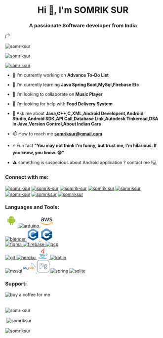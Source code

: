 <h1 align="center">Hi 👋, I'm SOMRIK SUR</h1>
<h3 align="center">A passionate Software developer from India</h3>
<svg xmlns="http://www.w3.org/2000/svg" width="16" height="16" fill="currentColor" class="bi bi-arrow-90deg-right" viewBox="0 0 16 16">
  <path fill-rule="evenodd" d="M14.854 4.854a.5.5 0 0 0 0-.708l-4-4a.5.5 0 0 0-.708.708L13.293 4H3.5A2.5 2.5 0 0 0 1 6.5v8a.5.5 0 0 0 1 0v-8A1.5 1.5 0 0 1 3.5 5h9.793l-3.147 3.146a.5.5 0 0 0 .708.708z"/>
</svg>
<p align="left"> <img src="https://komarev.com/ghpvc/?username=somriksur&label=Profile%20views&color=0e75b6&style=flat" alt="somriksur" /> </p>

<p align="left"> <a href="https://github.com/ryo-ma/github-profile-trophy"><img src="https://github-profile-trophy.vercel.app/?username=somriksur" alt="somriksur" /></a> </p>

<p align="left"> <a href="https://twitter.com/somriksur" target="blank"><img src="https://img.shields.io/twitter/follow/somriksur?logo=twitter&style=for-the-badge" alt="somriksur" /></a> </p>

- 🔭 <i class="bi bi-arrow-90deg-right"></i> I’m currently working on **Advance To-Do List**

- 🌱 I’m currently learning **Java Spring Boot,MySql,Firebase Etc**

- 👯 I’m looking to collaborate on **Music Player**

- 🤝 I’m looking for help with **Food Delivery System**

- 💬 Ask me about **Java,C++,C,XML,Android Developent,Android Studio,Android SDK,API Call,Database Link,Autodesk Tinkercad,DSA in Java,Version Control,About Indian Cars**

- 📫 How to reach me **somriksur@gmail.com**

- ⚡ Fun fact **"You may not think I'm funny, but trust me, I'm hilarious. If you know, you know. 😎"**
- ⚠️ something is suspecious about Android application ? contact me !💻

<h3 align="left">Connect with me:</h3>
<p align="left">
<a href="https://twitter.com/somriksur" target="blank"><img align="center" src="https://raw.githubusercontent.com/rahuldkjain/github-profile-readme-generator/master/src/images/icons/Social/twitter.svg" alt="somriksur" height="30" width="40" /></a>
<a href="https://linkedin.com/in/somrik-sur" target="blank"><img align="center" src="https://raw.githubusercontent.com/rahuldkjain/github-profile-readme-generator/master/src/images/icons/Social/linked-in-alt.svg" alt="somrik-sur" height="30" width="40" /></a>
<a href="https://stackoverflow.com/users/somrik-sur" target="blank"><img align="center" src="https://raw.githubusercontent.com/rahuldkjain/github-profile-readme-generator/master/src/images/icons/Social/stack-overflow.svg" alt="somrik-sur" height="30" width="40" /></a>
<a href="https://fb.com/somrik sur" target="blank"><img align="center" src="https://raw.githubusercontent.com/rahuldkjain/github-profile-readme-generator/master/src/images/icons/Social/facebook.svg" alt="somrik sur" height="30" width="40" /></a>
<a href="https://instagram.com/somriksur" target="blank"><img align="center" src="https://raw.githubusercontent.com/rahuldkjain/github-profile-readme-generator/master/src/images/icons/Social/instagram.svg" alt="somriksur" height="30" width="40" /></a>
<a href="https://www.codechef.com/users/somriksur" target="blank"><img align="center" src="https://cdn.jsdelivr.net/npm/simple-icons@3.1.0/icons/codechef.svg" alt="somriksur" height="30" width="40" /></a>
<a href="https://www.hackerrank.com/somriksur" target="blank"><img align="center" src="https://raw.githubusercontent.com/rahuldkjain/github-profile-readme-generator/master/src/images/icons/Social/hackerrank.svg" alt="somriksur" height="30" width="40" /></a>
<a href="https://www.leetcode.com/somriksur" target="blank"><img align="center" src="https://raw.githubusercontent.com/rahuldkjain/github-profile-readme-generator/master/src/images/icons/Social/leet-code.svg" alt="somriksur" height="30" width="40" /></a>
</p>

<h3 align="left">Languages and Tools:</h3>
<p align="left"> <a href="https://developer.android.com" target="_blank" rel="noreferrer"> <img src="https://raw.githubusercontent.com/devicons/devicon/master/icons/android/android-original-wordmark.svg" alt="android" width="40" height="40"/> </a> <a href="https://www.arduino.cc/" target="_blank" rel="noreferrer"> <img src="https://cdn.worldvectorlogo.com/logos/arduino-1.svg" alt="arduino" width="40" height="40"/> </a> <a href="https://aws.amazon.com" target="_blank" rel="noreferrer"> <img src="https://raw.githubusercontent.com/devicons/devicon/master/icons/amazonwebservices/amazonwebservices-original-wordmark.svg" alt="aws" width="40" height="40"/> </a> <br> <a href="https://www.blender.org/" target="_blank" rel="noreferrer"> <img src="https://download.blender.org/branding/community/blender_community_badge_white.svg" alt="blender" width="40" height="40"/> </a> <a href="https://www.cprogramming.com/" target="_blank" rel="noreferrer"> <img src="https://raw.githubusercontent.com/devicons/devicon/master/icons/c/c-original.svg" alt="c" width="40" height="40"/> </a> <a href="https://www.w3schools.com/cpp/" target="_blank" rel="noreferrer"> <img src="https://raw.githubusercontent.com/devicons/devicon/master/icons/cplusplus/cplusplus-original.svg" alt="cplusplus" width="40" height="40"/> </a> <br> <a href="https://www.figma.com/" target="_blank" rel="noreferrer"> <img src="https://www.vectorlogo.zone/logos/figma/figma-icon.svg" alt="figma" width="40" height="40"/> </a> <a href="https://firebase.google.com/" target="_blank" rel="noreferrer"> <img src="https://www.vectorlogo.zone/logos/firebase/firebase-icon.svg" alt="firebase" width="40" height="40"/> </a> <a href="https://cloud.google.com" target="_blank" rel="noreferrer"> <img src="https://www.vectorlogo.zone/logos/google_cloud/google_cloud-icon.svg" alt="gcp" width="40" height="40"/> </a> <br> <a href="https://git-scm.com/" target="_blank" rel="noreferrer"> <img src="https://www.vectorlogo.zone/logos/git-scm/git-scm-icon.svg" alt="git" width="40" height="40"/> </a> <a href="https://heroku.com" target="_blank" rel="noreferrer"> <img src="https://www.vectorlogo.zone/logos/heroku/heroku-icon.svg" alt="heroku" width="40" height="40"/> </a> <a href="https://www.java.com" target="_blank" rel="noreferrer"> <img src="https://raw.githubusercontent.com/devicons/devicon/master/icons/java/java-original.svg" alt="java" width="40" height="40"/> </a> <a href="https://kotlinlang.org" target="_blank" rel="noreferrer"> <img src="https://www.vectorlogo.zone/logos/kotlinlang/kotlinlang-icon.svg" alt="kotlin" width="40" height="40"/> </a> <br> <a href="https://www.microsoft.com/en-us/sql-server" target="_blank" rel="noreferrer"> <img src="https://www.svgrepo.com/show/303229/microsoft-sql-server-logo.svg" alt="mssql" width="40" height="40"/> </a> <a href="https://www.mysql.com/" target="_blank" rel="noreferrer"> <img src="https://raw.githubusercontent.com/devicons/devicon/master/icons/mysql/mysql-original-wordmark.svg" alt="mysql" width="40" height="40"/> </a> <a href="https://www.photoshop.com/en" target="_blank" rel="noreferrer"> <img src="https://raw.githubusercontent.com/devicons/devicon/master/icons/photoshop/photoshop-line.svg" alt="photoshop" width="40" height="40"/> </a> <a href="https://spring.io/" target="_blank" rel="noreferrer"> <img src="https://www.vectorlogo.zone/logos/springio/springio-icon.svg" alt="spring" width="40" height="40"/> </a> <a href="https://www.sqlite.org/" target="_blank" rel="noreferrer"> <img src="https://www.vectorlogo.zone/logos/sqlite/sqlite-icon.svg" alt="sqlite" width="40" height="40"/> </a> </p>

<h3 align="left">Support:</h3>
<div align="left" style="width:240px;">
<p><a href="https://ko-fi.com/buy a coffee for me"> <img align="left" src="https://cdn.ko-fi.com/cdn/kofi3.png?v=3" height="50" width="210" alt="buy a coffee for me" /></a></p>

<p><img align="center" src="https://github-readme-stats.vercel.app/api/top-langs?username=somriksur&show_icons=true&locale=en&layout=compact" alt="somriksur" /></p>

<p>&nbsp;<img align="center" src="https://github-readme-stats.vercel.app/api?username=somriksur&show_icons=true&locale=en" alt="somriksur" /></p>

<p><img align="center"  src="https://github-readme-streak-stats.herokuapp.com/?user=somriksur&" alt="somriksur" /></p>
</div>
